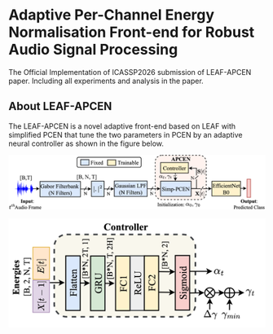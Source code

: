 # Adaptive Per-Channel Energy Normalisation Front-end for Robust Audio Signal Processing

The Official Implementation of ICASSP2026 submission of LEAF-APCEN paper. Including all experiments and analysis in the paper.

## About LEAF-APCEN
The LEAF-APCEN is a novel adaptive front-end based on LEAF with simplified PCEN that tune the two parameters in PCEN by an adaptive neural controller as shown in the figure below.

![Model Archirtecture](images/Adaptive_PCEN_model_v2.png)

![Neural Adaptive Controller](images/Adaptive_PCEN_controller.png)